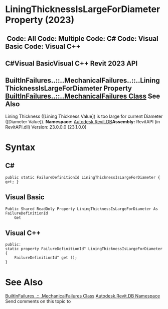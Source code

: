 # LiningThicknessIsLargeForDiameter Property (2023)

﻿
 Code: All Code: Multiple Code: C# Code: Visual Basic Code: Visual C++   
---  
C#Visual BasicVisual C++
Revit 2023 API  
---  
BuiltInFailures..::..MechanicalFailures..::..LiningThicknessIsLargeForDiameter Property   
[BuiltInFailures..::..MechanicalFailures Class](a223ae03-a7fc-d7b0-a47b-728b254bbb1e.md "BuiltInFailures.MechanicalFailures Class") See Also  
---  
Lining Thickness ([Lining Thickness Value]) is too large for current Diameter ([Diameter Value]). 
**Namespace:** [Autodesk.Revit.DB](87546ba7-461b-c646-cbb1-2cb8f5bff8b2.md "Autodesk.Revit.DB Namespace")**Assembly:** RevitAPI (in RevitAPI.dll) Version: 23.0.0.0 (23.1.0.0)
# Syntax
C#  
---  
```text
public static FailureDefinitionId LiningThicknessIsLargeForDiameter { get; }
```
  
Visual Basic  
---  
```text
Public Shared ReadOnly Property LiningThicknessIsLargeForDiameter As FailureDefinitionId
	Get
```
  
Visual C++  
---  
```text
public:
static property FailureDefinitionId^ LiningThicknessIsLargeForDiameter {
	FailureDefinitionId^ get ();
}
```
  
# See Also
[BuiltInFailures..::..MechanicalFailures Class](a223ae03-a7fc-d7b0-a47b-728b254bbb1e.md "BuiltInFailures.MechanicalFailures Class")
[Autodesk.Revit.DB Namespace](87546ba7-461b-c646-cbb1-2cb8f5bff8b2.md "Autodesk.Revit.DB Namespace")
Send comments on this topic to 
